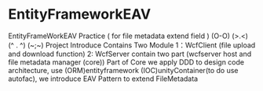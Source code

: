 # EntityFrameworkEAV
EntityFrameWorkEAV Practice ( for file metadata extend field ) (O-O)  (>.&lt;)  (^ . ^) (~;~) 
Project Introduce Contains Two Module 
1：WcfClient (file upload and download function) 
2: WcfServer contain two part (wcfserver host and file metadata manager (core)) 
Part of Core  we apply DDD to design code architecture, use (ORM)entityframework (IOC)unityContainer(to do use autofac), we introduce EAV Pattern to extend FileMetadata 
